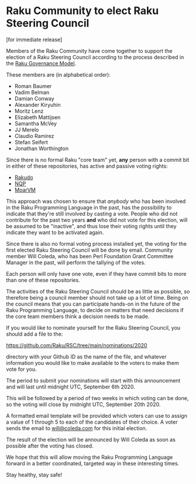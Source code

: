 # Raku Community to elect Raku Steering Council

[for immediate release]

Members of the Raku Community have come together to support the election
of a Raku Steering Council according to the process described in the
[Raku Governance Model](https://github.com/Raku/RSC/blob/main/papers/Raku_Steering_Council_Code.md).

These members are (in alphabetical order):
- Roman Baumer
- Vadim Belman
- Damian Conway
- Alexander Kiryuhin
- Moritz Lenz
- Elizabeth Mattijsen
- Samantha McVey
- JJ Merelo
- Claudio Ramirez
- Stefan Seifert
- Jonathan Worthington

Since there is no formal Raku "core team" yet, **any** person with a commit
bit in either of these repositories, has active and passive voting rights:

- [Rakudo](https://github.com/rakudo/rakudo)
- [NQP](https://github.com/raku/nqp)
- [MoarVM](https://github.com/MoarVM/MoarVM)

This approach was chosen to ensure that *anybody* who has been involved
in the Raku Programming Language in the past, has the possibility to
indicate that they're still involved by casting a vote.  People who
did not contribute for the past two years **and** who did not vote for
this election, will be assumed to be "inactive", and thus lose their
voting rights until they indicate they want to be activated again.

Since there is also no formal voting process installed yet, the voting for
the first elected Raku Steering Council will be done by email.  Community
member Will Coleda, who has been Perl Foundation Grant Committee Manager
in the past, will perform the tallying of the votes.

Each person will only have one vote, even if they have commit bits to
more than one of these repositories.

The activities of the Raku Steering Council should be as little as
possible, so therefore being a council member should not take up a lot
of time.  Being on the council means that you can participate hands-on
in the future of the Raku Programming Language, to decide on matters
that need decisions if the core team members think a decision needs to
be made.

If you would like to nominate yourself for the Raku Steering Council,
you should add a file to the:
  
  https://github.com/Raku/RSC/tree/main/nominations/2020

directory with your Github ID as the name of the file, and whatever
information you would like to make available to the voters to make them
vote for you.

The period to submit your nominations will start with this announcement
and will last until midnight UTC, September 6th 2020.

This will be followed by a period of two weeks in which voting can be
done, so the voting will close by midnight UTC, September 20th 2020.

A formatted email template will be provided which voters can use to
assign a value of 1 through 5 to each of the candidates of their
choice.  A voter sends the email to will@coleda.com for this initial
election.

The result of the election will be announced by Will Coleda as soon
as possible after the voting has closed.

We hope that this will allow moving the Raku Programming Language
forward in a better coordinated, targeted way in these interesting
times.

Stay healthy, stay safe!
